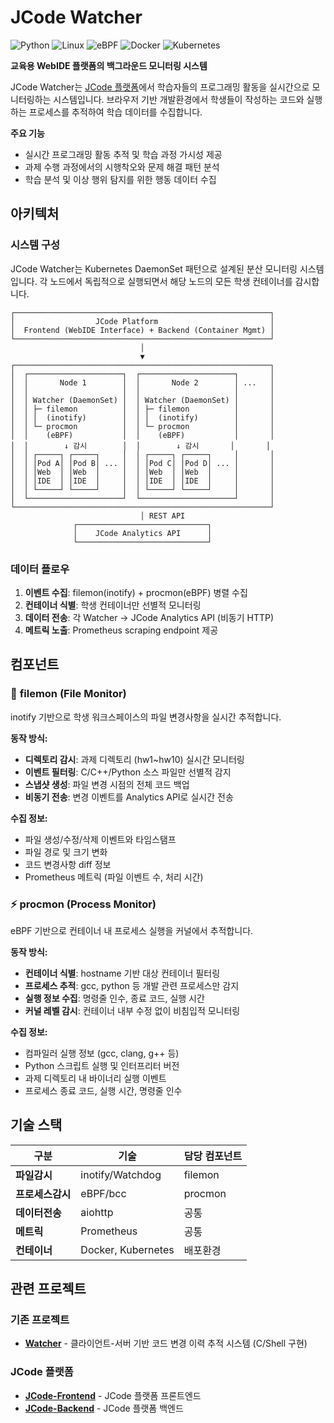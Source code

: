 # JCode Watcher

![Python](https://img.shields.io/badge/Python-3776AB?style=for-the-badge&logo=python&logoColor=white)
![Linux](https://img.shields.io/badge/Linux-FCC624?style=for-the-badge&logo=linux&logoColor=black)
![eBPF](https://img.shields.io/badge/eBPF-00D4AA?style=for-the-badge&logoColor=white)
![Docker](https://img.shields.io/badge/Docker-2496ED?style=for-the-badge&logo=docker&logoColor=white)
![Kubernetes](https://img.shields.io/badge/Kubernetes-326CE5?style=for-the-badge&logo=kubernetes&logoColor=white)

**교육용 WebIDE 플랫폼의 백그라운드 모니터링 시스템**

JCode Watcher는 [JCode 플랫폼](https://jcode.jbnu.ac.kr)에서 학습자들의 프로그래밍 활동을 실시간으로 모니터링하는 시스템입니다. 브라우저 기반 개발환경에서 학생들이 작성하는 코드와 실행하는 프로세스를 추적하여 학습 데이터를 수집합니다.

**주요 기능**
- 실시간 프로그래밍 활동 추적 및 학습 과정 가시성 제공
- 과제 수행 과정에서의 시행착오와 문제 해결 패턴 분석
- 학습 분석 및 이상 행위 탐지를 위한 행동 데이터 수집

## 아키텍처

### 시스템 구성

JCode Watcher는 Kubernetes DaemonSet 패턴으로 설계된 분산 모니터링 시스템입니다. 각 노드에서 독립적으로 실행되면서 해당 노드의 모든 학생 컨테이너를 감시합니다.

```
┌─────────────────────────────────────────────────────────┐
│                  JCode Platform                         │
│  Frontend (WebIDE Interface) + Backend (Container Mgmt) │
└─────────────────────────────────────────────────────────┘
                             │
                             ▼
┌─────────────────────────────────────────────────────────┐
│  ┌─────────────────────┐  ┌─────────────────────┐       │
│  │       Node 1        │  │       Node 2        │ ...   │
│  │                     │  │                     │       │
│  │ Watcher (DaemonSet) │  │ Watcher (DaemonSet) │       │
│  │ ├─ filemon          │  │ ├─ filemon          │       │
│  │ │  (inotify)        │  │ │  (inotify)        │       │
│  │ └─ procmon          │  │ └─ procmon          │       │
│  │    (eBPF)           │  │    (eBPF)           │       │
│  │        ↓ 감시        │  │        ↓ 감시       │       │
│  │ ┌─────┐ ┌─────┐     │  │ ┌─────┐ ┌─────┐     │       │
│  │ │Pod A│ │Pod B│ ... │  │ │Pod C│ │Pod D│ ... │       │
│  │ │Web  │ │Web  │     │  │ │Web  │ │Web  │     │       │
│  │ │IDE  │ │IDE  │     │  │ │IDE  │ │IDE  │     │       │
│  │ └─────┘ └─────┘     │  │ └─────┘ └─────┘     │       │
│  └─────────────────────┘  └─────────────────────┘       │
└─────────────────────────────────────────────────────────┘
                             │ REST API
              ┌─────────────────────────────┐
              │    JCode Analytics API      │
              └─────────────────────────────┘
```

### 데이터 플로우
1. **이벤트 수집**: filemon(inotify) + procmon(eBPF) 병렬 수집
2. **컨테이너 식별**: 학생 컨테이너만 선별적 모니터링
3. **데이터 전송**: 각 Watcher → JCode Analytics API (비동기 HTTP)
4. **메트릭 노출**: Prometheus scraping endpoint 제공

## 컴포넌트

### 📁 **filemon** (File Monitor)
inotify 기반으로 학생 워크스페이스의 파일 변경사항을 실시간 추적합니다.

**동작 방식:**
- **디렉토리 감시**: 과제 디렉토리 (hw1~hw10) 실시간 모니터링
- **이벤트 필터링**: C/C++/Python 소스 파일만 선별적 감지
- **스냅샷 생성**: 파일 변경 시점의 전체 코드 백업
- **비동기 전송**: 변경 이벤트를 Analytics API로 실시간 전송

**수집 정보:**
- 파일 생성/수정/삭제 이벤트와 타임스탬프
- 파일 경로 및 크기 변화
- 코드 변경사항 diff 정보
- Prometheus 메트릭 (파일 이벤트 수, 처리 시간)


### ⚡ **procmon** (Process Monitor)
eBPF 기반으로 컨테이너 내 프로세스 실행을 커널에서 추적합니다.

**동작 방식:**
- **컨테이너 식별**: hostname 기반 대상 컨테이너 필터링
- **프로세스 추적**: gcc, python 등 개발 관련 프로세스만 감지
- **실행 정보 수집**: 명령줄 인수, 종료 코드, 실행 시간
- **커널 레벨 감시**: 컨테이너 내부 수정 없이 비침입적 모니터링

**수집 정보:**
- 컴파일러 실행 정보 (gcc, clang, g++ 등)
- Python 스크립트 실행 및 인터프리터 버전
- 과제 디렉토리 내 바이너리 실행 이벤트
- 프로세스 종료 코드, 실행 시간, 명령줄 인수


## 기술 스택

| 구분 | 기술 | 담당 컴포넌트 |
|------|------|-------------|
| **파일감시** | inotify/Watchdog | filemon |
| **프로세스감시** | eBPF/bcc | procmon |
| **데이터전송** | aiohttp | 공통 |
| **메트릭** | Prometheus | 공통 |
| **컨테이너** | Docker, Kubernetes | 배포환경 |


## 관련 프로젝트

### 기존 프로젝트
- **[Watcher](https://github.com/JBNU-JEduTools/Watcher)** - 클라이언트-서버 기반 코드 변경 이력 추적 시스템 (C/Shell 구현)

### JCode 플랫폼
- **[JCode-Frontend](https://github.com/JBNU-JEduTools/JCode-Frontend)** - JCode 플랫폼 프론트엔드
- **[JCode-Backend](https://github.com/JBNU-JEduTools/JCode-Backend)** - JCode 플랫폼 백엔드
